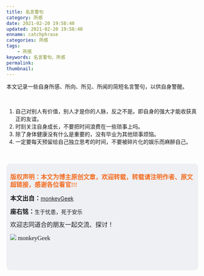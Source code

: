 ```yaml
---
title: 名言警句
category: 所感
date: 2021-02-20 19:58:40
updated: 2021-02-20 19:58:40
enname: catchphrase
categories: 所感
tags:
 	- 所感
keywords: 名言警句，所感
permalink:
thumbnail:
---
```


本文记录一些自身所感、所向、所见、所闻的简短名言警句，以供自身警醒。<!--more-->

</br>

1. 自己对别人有价值，别人才是你的人脉，反之不是。即自身的强大才能收获真正的友谊。
2. 时刻关注自身成长，不要把时间浪费在一些琐事上吗。
3. 除了身体健康没有什么是重要的，没有毕业为其他琐事烦恼。
4. 一定要每天预留给自己独立思考的时间，不要被碎片化的娱乐而麻醉自己。



</br>

</br>

<script>
var _hmt = _hmt || [];
(function() {
  var hm = document.createElement("script");
  hm.src = "https://hm.baidu.com/hm.js?2f798e6b269c8a40f12bef25d7f1876d";
  var s = document.getElementsByTagName("script")[0]; 
  s.parentNode.insertBefore(hm, s);
})();
</script>

<div style="height:260px; background-color:rgb(238,240,244); padding:10px;border-radius:10px;">
    <p style="color:#f36c21;font:bold 16px/20px 'kaiTi';">
      版权声明：本文为博主原创文章，欢迎转载，转载请注明作者、原文超链接，感谢各位看官!!!
    </p>
    <p>
      <span style="font:bold 16px/20px 'kaiTi';">本文出自：</span><a href="https://monkeyGeek369.github.io">monkeyGeek</a> 
    </p>
    <p>
      <span style="font:bold 16px/20px 'kaiTi';">座右铭：</span><span>生于忧患，死于安乐</span> 
    </p>
    <p>
      <span style="font:16px/20px 'kaiTi';">欢迎志同道合的朋友一起交流、探讨！</span> 
    </p>
    <img style="height:auto; width:auto;flot:left;" src="../../../../image/monkey64.png" /><span style="font:16px/20px 'kaiTi';flot:left;">   monkeyGeek</span>


